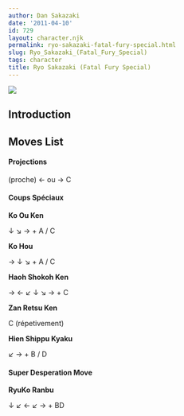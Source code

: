 ```yaml
---
author: Dan Sakazaki
date: '2011-04-10'
id: 729
layout: character.njk
permalink: ryo-sakazaki-fatal-fury-special.html
slug: Ryo_Sakazaki_(Fatal_Fury_Special)
tags: character
title: Ryo Sakazaki (Fatal Fury Special)
---
```


![](/images/Ffspryo.PNG)  

## Introduction

## Moves List

#### Projections

(proche) ← ou → C

#### Coups Spéciaux

**Ko Ou Ken**

↓ ↘ → + A / C

**Ko Hou**

→ ↓ ↘ + A / C

**Haoh Shokoh Ken**

→ ← ↙ ↓ ↘ → + C

**Zan Retsu Ken**

C (répetivement)

**Hien Shippu Kyaku**

↙ → + B / D

#### Super Desperation Move

**RyuKo Ranbu**

↓ ↙ ← ↙ → + BD